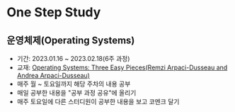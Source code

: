 # One Step Study

## 운영체제(Operating Systems)
- 기간: 2023.01.16 ~ 2023.02.18(6주 과정)
- 교재: [Operating Systems: Three Easy Pieces(Remzi Arpaci-Dusseau and Andrea Arpaci-Dusseau)](https://s3.us-west-2.amazonaws.com/secure.notion-static.com/bd597fb0-9881-4080-a55c-ec98034831a2/Operating_Systems_Three_Easy_Pieces.pdf?X-Amz-Algorithm=AWS4-HMAC-SHA256&X-Amz-Content-Sha256=UNSIGNED-PAYLOAD&X-Amz-Credential=AKIAT73L2G45EIPT3X45%2F20230116%2Fus-west-2%2Fs3%2Faws4_request&X-Amz-Date=20230116T105552Z&X-Amz-Expires=86400&X-Amz-Signature=65ed8245ef1893f313661b69480a54f4f1a79e2c82a5a7771a87b2f2c5df4dfa&X-Amz-SignedHeaders=host&response-content-disposition=filename%3D%22Operating%2520Systems%2520Three%2520Easy%2520Pieces.pdf%22&x-id=GetObject)
- 매주 월 ~ 토요일까지 해당 주차의 내용 공부
- 매일 공부한 내용을 "공부 과정 공유"에 올리기
- 매주 토요일에 다른 스터디원이 공부한 내용을 보고 코멘크 달기